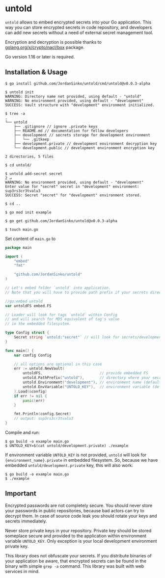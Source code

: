 # untold

`untold` allows to embed encrypted secrets into your Go application.
This way you can store encrypted secrets in code repository, and developers can
add new secrets without a need of external secret management tool.

Encryption and decryption is possible thanks to [golang.org/x/crypto/nacl/box](https://golang.org/x/crypto/nacl/box) package.

Go version 1.16 or later is required.

## Installation & Usage

```
$ go install github.com/JordanSinko/untold/cmd/untold@v0.0.3-alpha

$ untold init
WARNING: Directory name not provided, using default - "untold"
WARNING: No environment provided, using default - "development"
SUCCESS: Vault structure with "development" environment initialized.

$ tree -a
.
└── untold
    ├── .gitignore // ignore .private keys
    ├── README.md // documentation for fellow developers
    ├── development // secrets storage for development environment
    │   └── .gitkeep
    ├── development.private // development environment decryption key
    └── development.public // development environment encryption key

2 directories, 5 files

$ cd untold/

$ untold add-secret secret                                                                                                                                            2 ↵
WARNING: No environment provided, using default - "development"
Enter value for "secret" secret in "development" environment:
sup3rs3cr3tvalu3
SUCCESS: Secret "secret" for "development" environment stored.

$ cd ..

$ go mod init example

$ go get github.com/JordanSinko/untold@v0.0.3-alpha

$ touch main.go
```

Set content of `main.go` to

```go
package main

import (
	"embed"
	"fmt"

	"github.com/JordanSinko/untold"
)

// Let's embed folder `untold` into application.
// Note that you will have to provide path prefix if your secrets directory is not named as `untold`

//go:embed untold
var untoldFS embed.FS

// Loader will look for tags `untold` within Config
// and will search for MD5 equivalent of tag's value
// in the embedded filesystem.

type Config struct {
	Secret string `untold:"secret"` // will look for secrets/development/MD5("secret")
}

func main() {
	var config Config

	// all options are optional in this case
	err := untold.NewVault(
		untoldFS,                          // provide embedded FS
		untold.PathPrefix("untold"),       // directory where your secrets are stored (default "untold")
		untold.Environment("development"), // environment name (default "development")
		untold.EnvVariable("UNTOLD_KEY"),  // environment variable (default "UNTOLD_KEY")
	).Load(&config)
	if err != nil {
		panic(err)
	}

	fmt.Println(config.Secret)
	// output: sup3rs3cr3tvalu3
}
```

Compile and run:

```
$ go build -o example main.go
$ UNTOLD_KEY=$(cat untold/development.private) ./example
```

If environment variable `UNTOLD_KEY` is not provided, `untold` will look for `{environment_name}.private`
in embedded filesystem. So, because we have embedded `untold/development.private` key, this will also work:

```
$ go build -o example main.go
$ ./example
```

## Important

Encrypted passwords are not completely secure. You should never store your passwords
in public repositories, because bad actors can try to decrypt them.
In case of source code leak you should rotate your keys and secrets immediately.

Never store private keys in your repository. Private key should be stored someplace secure
and provided to the application within environment variable `UNTOLD_KEY`.
Only exception is your local development environment private key.

This library does not obfuscate your secrets. If you distribute binaries of your application
be aware, that encrypted secrets can be found in the binary with simple `grep -a` command.
This library was built with web services in mind.
